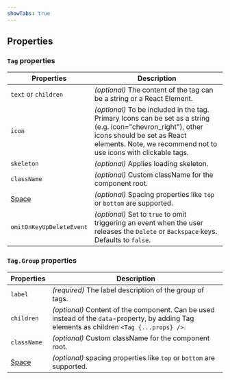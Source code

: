 ```yaml
---
showTabs: true
---
```


## Properties

### `Tag` properties

| Properties                                  | Description                                                                                                                                            |
| ------------------------------------------- | ------------------------------------------------------------------------------------------------------------------------------------------------------ |
| `text` or `children`                        | _(optional)_ The content of the tag can be a string or a React Element.                                                                                |
| `icon`                                      | _(optional)_ To be included in the tag. Primary Icons can be set as a string (e.g. icon="chevron_right"), other icons should be set as React elements. Note, we recommend not to use icons with clickable tags. |
| `skeleton`                                  | _(optional)_ Applies loading skeleton.                                                                                                                 |
| `className`                                 | _(optional)_ Custom className for the component root.                                                                                                  |
| [Space](/uilib/components/space/properties) | _(optional)_ Spacing properties like `top` or `bottom` are supported.                                                                                  |
| `omitOnKeyUpDeleteEvent`                            | _(optional)_ Set to `true` to omit triggering an event when the user releases the `Delete` or `Backspace` keys. Defaults to `false`.

### `Tag.Group` properties

| Properties                                  | Description                                                                                                                                   |
| ------------------------------------------- | --------------------------------------------------------------------------------------------------------------------------------------------- |
| `label`                                      | _(required)_ The label description of the group of tags.             |
| `children`                                  | _(optional)_ Content of the component. Can be used instead of the `data`-property, by adding Tag elements as children `<Tag {...props} />`.                                                      |
| `className`                                 | _(optional)_ Custom className for the component root.                                                                                         |
| [Space](/uilib/components/space/properties) | _(optional)_ spacing properties like `top` or `bottom` are supported.
